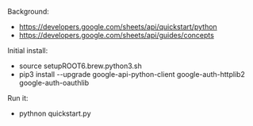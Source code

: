 Background:
- https://developers.google.com/sheets/api/quickstart/python
- https://developers.google.com/sheets/api/guides/concepts

Initial install:
- source setupROOT6.brew.python3.sh
- pip3 install --upgrade google-api-python-client google-auth-httplib2 google-auth-oauthlib

Run it:
- pythnon quickstart.py

